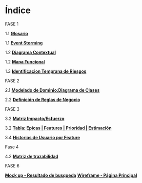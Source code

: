 # Índice
FASE 1

1.1 [**Glosario**](https://github.com/colosoler/UTN-DS25-Grupo-2-/blob/main/Documentacion/01%20-%20An%C3%A1lisis%20Inicial/1.1_glosario.md)

1.1 [**Event Storming**](https://github.com/colosoler/UTN-DS25-Grupo-2-/blob/main/Documentacion/01%20-%20An%C3%A1lisis%20Inicial/1.1_event_stoming.jpg)

1.2 [**Diagrama Contextual**](https://github.com/colosoler/UTN-DS25-Grupo-2-/blob/main/Documentacion/01%20-%20An%C3%A1lisis%20Inicial/1.2_diagrama_contextual.png) 

1.2 [**Mapa Funcional**](https://github.com/colosoler/UTN-DS25-Grupo-2-/blob/main/Documentacion/01%20-%20An%C3%A1lisis%20Inicial/1.2_mapa_funcional.jpg) 

1.3 [**Identificacion Temprana de Riesgos**](https://github.com/colosoler/UTN-DS25-Grupo-2-/blob/main/Documentacion/01%20-%20An%C3%A1lisis%20Inicial/1.3_identificacion_temprana_de_riesgos.png)

FASE 2

2.1 [**Modelado de Dominio:Diagrama de Clases**](https://github.com/colosoler/UTN-DS25-Grupo-2-/blob/main/Documentacion/02%20-%20Modelado%20de%20Dominio/2.1_diagrama_de_clases.png)

2.2 [**Definición de Reglas de Negocio**](https://github.com/colosoler/UTN-DS25-Grupo-2-/blob/main/Documentacion/02%20-%20Modelado%20de%20Dominio/2.2_definición_reglas_de_negocio.md)
 
FASE 3

3.2 [**Matriz Impacto/Esfuerzo**](https://github.com/colosoler/UTN-DS25-Grupo-2-/blob/main/Documentacion/03%20-%20Elaboraci%C3%B3n%20del%20Product%20Backlog/3.2_matriz_impacto_esfuerzo.jpg)

3.2 [**Tabla: Epicas | Features | Prioridad | Estimación**](https://github.com/colosoler/UTN-DS25-Grupo-2-/blob/main/Documentacion/03%20-%20Elaboraci%C3%B3n%20del%20Product%20Backlog/3.2_Refinamiento_de_%C3%A9picas_en_features.jpg)

3.4 [**Historias de Usuario por Feature**](https://github.com/colosoler/UTN-DS25-Grupo-2-/blob/main/Documentacion/03%20-%20Elaboraci%C3%B3n%20del%20Product%20Backlog/3.4_historias_de_usuario_por_feature.md)

Fase 4 

4.2 [**Matriz de trazabilidad**](https://github.com/colosoler/UTN-DS25-Grupo-2-/blob/main/Documentacion/04%20-%20Validaci%C3%B3n%20y%20Trazabilidad/4.2_matriz_de_trazabilidad.jpg)

FASE 6

[**Mock up - Resultado de busqueda**](https://github.com/colosoler/UTN-DS25-Grupo-2-/blob/main/Documentacion/06%20-%20UX-UI/mockup_resultado_de_busqueda.jpeg)
[**Wireframe - Página Principal**](https://github.com/colosoler/UTN-DS25-Grupo-2-/blob/main/Documentacion/06%20-%20UX-UI/wireframe_pagina_principal.jpeg)
